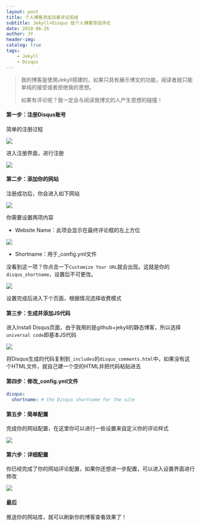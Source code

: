 ```yaml
---
layout: post
title: 个人博客添加访客评论系统
subtitle: Jekyll+Disqus 给个人博客添加评论
date: 2018-06-26
author: JY
header-img: 
catalog: true
tags: 
    - Jekyll
    - Disqus
---
```

> 我的博客是使用Jekyll搭建的，如果只具有展示博文的功能，阅读者就只能单纯的接受或者拒绝我的思想。
>
> 如果有评论呢？我一定会与阅读我博文的人产生思想的碰撞！


#### 第一步：注册Disqus账号

简单的注册过程

![](/images/Jekyll+Disqus/dis_img.jpg)

进入注册界面，进行注册

![](/images/Jekyll+Disqus/dis_img5.jpg)

#### 第二步：添加你的网站

注册成功后，你会进入如下网站

![](/images/Jekyll+Disqus/dis_img1.jpg)

你需要设置两项内容

- Website Name：此项会显示在最终评论框的左上方位

![](/images/Jekyll+Disqus/dis_img2.png)

- Shortname：用于_config.yml文件

没看到这一项？你点击一下`Customize Your URL`就会出现。这就是你的`disqus_shortname`，设置后不可更改。

![](/images/Jekyll+Disqus/dis_img3.png)

设置完成后进入下个页面，根据情况选择收费模式

#### 第三步：生成并添加JS代码

进入Install Disqus页面，由于我用的是github+jekyll的静态博客，所以选择`universal code`即基本JS代码

![](/images/Jekyll+Disqus/dis_img3.jpg)

将Disqus生成的代码复制到`_includes`的`disqus_comments.html`中，如果没有这个HTML文件，就自己建一个空的HTML并把代码粘贴进去

#### 第四步：修改_config.yml文件

```yaml
disqus:
  shortname: # the Disqus shortname for the site
```

#### 第五步：简单配置

完成你的网站配置，在这里你可以进行一些设置来自定义你的评论样式

![](/images/Jekyll+Disqus/dis_img9.jpg)

#### 第六步：详细配置

你已经完成了你的网站评论配置，如果你还想进一步配置，可以进入设置界面进行修改

![](/images/Jekyll+Disqus/dis_img7.png)

#### 最后

推送你的网站库，就可以刷新你的博客查看效果了！


